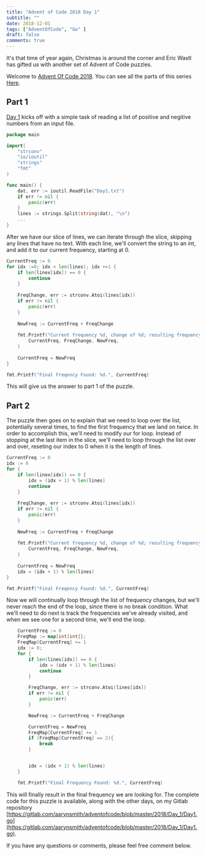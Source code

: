 ```yaml
---
title: "Advent of Code 2018 Day 1"
subtitle: ""
date: 2018-12-01
tags: ["AdventOfCode", "Go" ]
draft: false
comments: true
---
```



It's that time of year again, Christmas is around the corner and Eric Wastl has gifted us with another set of Advent of Code puzzles.
<!--more-->
Welcome to [Advent Of Code 2018](https://adventofcode.com/2018/). You can see all the parts of this series [Here](/tags/adventofcode/).
 
## Part 1

[Day 1](https://adventofcode.com/2018/day/1) kicks off with a simple task of reading a list of positive and negitive numbers from an input file.

```go
package main

import(
    "strconv"
    "io/ioutil"
    "strings"
    "fmt"
)

func main() {
    dat, err := ioutil.ReadFile("Day1.txt")
	if err != nil {
		panic(err)
	}
	lines := strings.Split(string(dat), "\n")
    ...
}
```

After we have our slice of lines, we can iterate through the slice, skipping any lines that have no text. With each line, we'll convert the string to an int, and add it to our current frequency, starting at 0.

```go
CurrentFreq := 0
for idx :=0; idx < len(lines); idx +=1 {
    if len(linex[idx]) == 0 {
        continue
    }
    
    FreqChange, err := strconv.Atoi(lines[idx])
    if err != nil { 
        panic(err)
    }
    
    NewFreq := CurrentFreq + FreqChange
    
    fmt.Printf("Current frequency %d, change of %d; resulting frequency %d.\n",
        CurrentFreq, FreqChange, NewFreq,
    )
    
    CurrentFreq = NewFreq
}

fmt.Printf("Final Freqency Found: %d.", CurrentFreq)
```

This will give us the answer to part 1 of the puzzle. 

## Part 2

The puzzle then goes on to explain that we need to loop over the list, potentially several times, to find the first frequency that we land on twice. In order to accomplish this, we'll need to modify our for loop. Instead of stopping at the last item in the slice, we'll need to loop through the list over and over, reseting our index to 0 when it is the length of lines. 

```go
CurrentFreq := 0
idx := 0
for {
    if len(linex[idx]) == 0 {
        idx = (idx + 1) % len(lines)
        continue
    }
    
    FreqChange, err := strconv.Atoi(lines[idx])
    if err != nil { 
        panic(err)
    }
    
    NewFreq := CurrentFreq + FreqChange
    
    fmt.Printf("Current frequency %d, change of %d; resulting frequency %d.\n",
        CurrentFreq, FreqChange, NewFreq,
    )
    
    CurrentFreq = NewFreq
    idx = (idx + 1) % len(lines)
}

fmt.Printf("Final Freqency Found: %d.", CurrentFreq)
```

Now we will continually loop through the list of frequency changes, but we'll never reach the end of the loop, since there is no break condition. What we'll need to do next is track the frequencies we've already visited, and when we see one for a second time, we'll end the loop.

```go
	CurrentFreq := 0
	FreqMap := map[int]int{};
	FreqMap[CurrentFreq] += 1
	idx := 0;
	for {
		if len(lines[idx]) == 0 {
			idx = (idx + 1) % len(lines)
			continue
		}

		FreqChange, err := strconv.Atoi(lines[idx])
		if err != nil {
			panic(err)
		}

		NewFreq := CurrentFreq + FreqChange

		CurrentFreq = NewFreq
		FreqMap[CurrentFreq] += 1
		if (FreqMap[CurrentFreq] == 2){
			break
		}


		idx = (idx + 1) % len(lines)
	}

	fmt.Printf("Final Frequency Found: %d.", CurrentFreq)
```

This will finally result in the final frequency we are looking for. The complete code for this puzzle is available, along with the other days, on my Gitlab repository [https://gitlab.com/aarynsmith/adventofcode/blob/master/2018/Day_1/Day1.go](https://gitlab.com/aarynsmith/adventofcode/blob/master/2018/Day_1/Day1.go). 

If you have any questions or comments, please feel free comment below.
